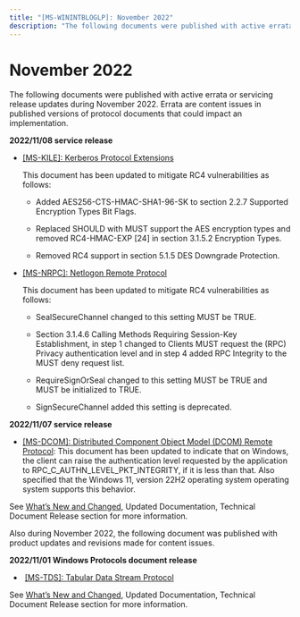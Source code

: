 ```yaml
---
title: "[MS-WININTBLOGLP]: November 2022"
description: "The following documents were published with active errata or servicing release updates during November 2022. Errata are content issues in"
---
```


# November 2022

<p> </p>
<p>The following documents were published with active errata or
servicing release updates during November 2022. Errata are content issues in
published versions of protocol documents that could impact an implementation.</p>

<p><b>2022/11/08 service release</b></p>

<ul><li><p><span><span><span>  </span></span></span><span><a href="/openspecs/windows_protocols/MS-WINERRATA/c982f6c4-2f70-4dc7-b252-09092e9f1eed">[MS-KILE]:
Kerberos Protocol Extensions</a></span></p>

<p>This document has been
updated to mitigate RC4 vulnerabilities as follows:</p>

<ul><li><p><span><span>  </span></span>Added
AES256-CTS-HMAC-SHA1-96-SK to section 2.2.7 Supported Encryption Types Bit
Flags.</p>

</li><li><p><span><span>  </span></span>Replaced
SHOULD with MUST support the AES encryption types and removed RC4-HMAC-EXP [24]
in section 3.1.5.2 Encryption Types.</p>

</li><li><p><span><span>  </span></span>Removed
RC4 support in section 5.1.5 DES Downgrade Protection. </p>

</li></ul></li><li><p><span><span> 
</span></span><span><a href="/openspecs/windows_protocols/MS-WINERRATA/69ffd0ac-a0dd-49f2-96ad-6720441b0a93">[MS-NRPC]:
Netlogon Remote Protocol</a></span></p>

<p>This document has been
updated to mitigate RC4 vulnerabilities as follows:</p>

<ul><li><p><span><span>  </span></span>SealSecureChannel
changed to this setting MUST be TRUE.</p>

</li><li><p><span><span>  </span></span>Section
3.1.4.6 Calling Methods Requiring Session-Key Establishment, in step 1 changed
to Clients MUST request the (RPC) Privacy authentication level and in step 4
added RPC Integrity to the MUST deny request list.</p>

</li><li><p><span><span>  </span></span>RequireSignOrSeal
changed to this setting MUST be TRUE and MUST be initialized to TRUE.</p>

</li><li><p><span><span>  </span></span>SignSecureChannel
added this setting is deprecated.</p>

</li></ul></li></ul><p><b>2022/11/07 service release</b></p>

<ul><li><p><span><span> 
</span></span><span><a href="/openspecs/windows_protocols/MS-WINERRATA/d56b3256-c5ec-486c-8a19-9fc57039d0a8">[MS-DCOM]:
Distributed Component Object Model (DCOM) Remote Protocol</a></span>: This
document has been updated to indicate that on Windows, the client can raise the
authentication level requested by the application to
RPC_C_AUTHN_LEVEL_PKT_INTEGRITY, if it is less than that. Also specified that
the Windows 11, version 22H2 operating system operating system supports this
behavior.</p>

</li></ul><p>See <span><a href="/openspecs/windows_protocols/MS-WINPROTLP/e168a474-7de2-421c-b460-91adf87692a3">What’s
New and Changed</a></span>, Updated Documentation, Technical Document Release
section for more information.</p>

<p>Also during November 2022, the following document was
published with product updates and revisions made for content issues.</p>

<p><b>2022/11/01 Windows Protocols document release</b></p>

<ul><li><p><span><span><span>  </span></span></span> <span><a href="/openspecs/windows_protocols/MS-TDS/b46a581a-39de-4745-b076-ec4dbb7d13ec">[MS-TDS]:
Tabular Data Stream Protocol</a></span></p>

</li></ul><p>See <span><a href="/openspecs/windows_protocols/MS-WINPROTLP/e168a474-7de2-421c-b460-91adf87692a3">What’s
New and Changed</a></span>, Updated Documentation, Technical Document Release
section for more information.</p>


                